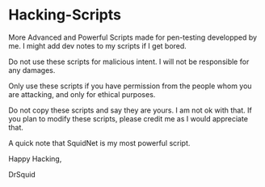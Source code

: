# Hacking-Scripts
More Advanced and Powerful Scripts made for pen-testing developped by me.
I might add dev notes to my scripts if I get bored.

Do not use these scripts for malicious intent. I will not be responsible for any damages.

Only use these scripts if you have permission from the people whom you are attacking, and only for ethical purposes.

Do not copy these scripts and say they are yours. I am not ok with that. If you plan to modify these scripts, please credit me as I would appreciate that.

A quick note that SquidNet is my most powerful script.

Happy Hacking,

DrSquid
